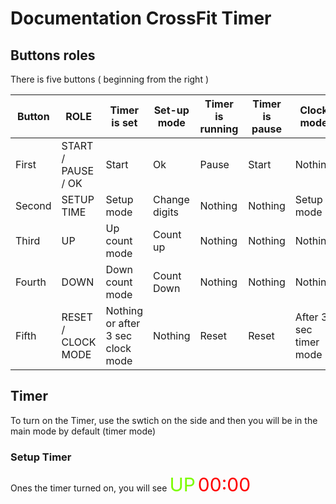 # Documentation CrossFit Timer

## Buttons roles 
There is five buttons ( beginning from the right )

| Button |ROLE                |Timer is set                       |Set-up mode    | Timer is running | Timer is pause  | Clock mode       |
|--------|--------------------|-----------------------------------|---------------|------------------|-----------------|------------------|
|First   | START / PAUSE / OK | Start                             | Ok            | Pause            | Start           | Nothing
|Second  | SETUP TIME         | Setup mode                        | Change digits | Nothing          | Nothing         | Setup mode
|Third   | UP                 | Up count mode                     | Count up      | Nothing          | Nothing         | Nothing
|Fourth  | DOWN               | Down count mode                   | Count Down    | Nothing          | Nothing         | Nothing
|Fifth   | RESET / CLOCK MODE | Nothing or after 3 sec clock mode | Nothing       | Reset            | Reset           | After 3 sec timer mode


## Timer

To turn on the Timer, use the swtich on the side and then you will be in the main mode by default (timer mode)

### Setup Timer

Ones the timer turned on, you will see <span style="color:lawngreen; font-size:30px;">UP</span> <span style="color:red; font-size:30px;">00:00</span></body>